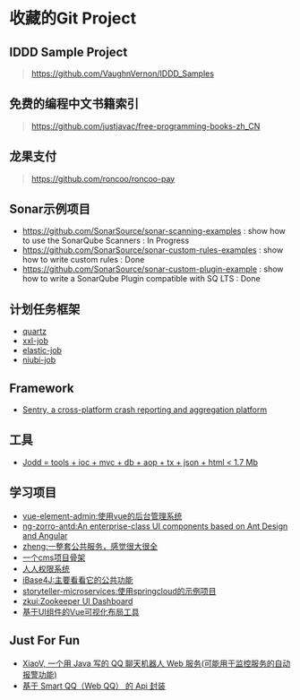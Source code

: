 # 收藏的Git Project

## IDDD Sample Project
> https://github.com/VaughnVernon/IDDD_Samples

## 免费的编程中文书籍索引
> https://github.com/justjavac/free-programming-books-zh_CN

## 龙果支付
> https://github.com/roncoo/roncoo-pay

## Sonar示例项目
- https://github.com/SonarSource/sonar-scanning-examples : show how to use the SonarQube Scanners : In Progress
- https://github.com/SonarSource/sonar-custom-rules-examples : show how to write custom rules : Done
- https://github.com/SonarSource/sonar-custom-plugin-example : show how to write a SonarQube Plugin compatible with SQ LTS : Done

## 计划任务框架
- [quartz](https://github.com/quartz-scheduler/quartz)
- [xxl-job](https://github.com/xuxueli/xxl-job)
- [elastic-job](https://github.com/dangdangdotcom/elastic-job)
- [niubi-job](https://github.com/xiaolongzuo/niubi-job)

## Framework
- [Sentry, a cross-platform crash reporting and aggregation platform](https://github.com/getsentry/sentry)

## 工具
- [Jodd = tools + ioc + mvc + db + aop + tx + json + html < 1.7 Mb](https://github.com/oblac/jodd)

## 学习项目
- [vue-element-admin:使用vue的后台管理系统](https://github.com/PanJiaChen/vue-element-admin)
- [ng-zorro-antd:An enterprise-class UI components based on Ant Design and Angular](https://github.com/NG-ZORRO/ng-zorro-antd)
- [zheng:一整套公共服务，感觉很大很全](https://github.com/shuzheng/zheng)
- [一个cms项目骨架](https://github.com/kangyonggan/cms-archetype)
- [人人权限系统](https://github.com/sunlightcs/renren-security)
- [iBase4J:主要看看它的公共功能](https://git.oschina.net/iBase4J/iBase4J)
- [storyteller-microservices:使用springcloud的示例项目](https://github.com/codependent/storyteller-microservices)
- [zkui:Zookeeper UI Dashboard](https://github.com/DeemOpen/zkui)
- [基于UI组件的Vue可视化布局工具](https://github.com/jaweii/Vue-Layout)

## Just For Fun
- [XiaoV, 一个用 Java 写的 QQ 聊天机器人 Web 服务(可能用于监控服务的自动报警功能)](https://github.com/b3log/xiaov)
- [基于 Smart QQ（Web QQ） 的 Api 封装](https://github.com/ScienJus/smartqq)